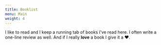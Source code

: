 ```yaml
---
title: Booklist
menu: Main
weight: 4
---
```


I like to read and I keep a running tab of books I've read here. I often write a one-line review as well. And if I really **love** a book I give it a ❤️.